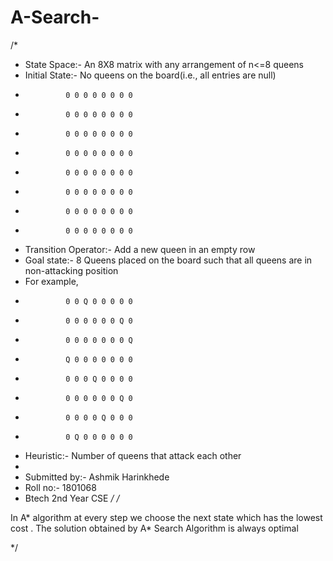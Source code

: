 # A-Search- 
/*
 * State Space:- An 8X8 matrix with any arrangement of n<=8 queens
 * Initial State:- No queens on the board(i.e., all entries are null)
 * 				0 0 0 0 0 0 0 0
 *				0 0 0 0 0 0 0 0
 * 				0 0 0 0 0 0 0 0
 * 				0 0 0 0 0 0 0 0
 * 				0 0 0 0 0 0 0 0
 * 				0 0 0 0 0 0 0 0
 * 				0 0 0 0 0 0 0 0
 * 				0 0 0 0 0 0 0 0
 * Transition Operator:- Add a new queen in an empty row
 * Goal state:- 8 Queens placed on the board such that all queens are in non-attacking position
 * For example,
 * 				0 0 Q 0 0 0 0 0
 * 				0 0 0 0 0 0 Q 0
 * 				0 0 0 0 0 0 0 Q
 * 				Q 0 0 0 0 0 0 0
 * 				0 0 0 Q 0 0 0 0
 * 				0 0 0 0 0 0 Q 0
 * 				0 0 0 0 Q 0 0 0
 * 				0 Q 0 0 0 0 0 0
 * Heuristic:- Number of queens that attack each other
 *
 * Submitted by:- Ashmik Harinkhede
 * Roll no:- 1801068
 * Btech 2nd Year CSE
 */
/* 

In A* algorithm at every step we choose the next state which has the lowest cost . The solution obtained by A* Search Algorithm is always optimal 

*/
